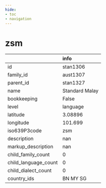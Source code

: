 ```yaml
---
hide:
- toc
- navigation
---
```

# zsm
|                      | info           |
|:---------------------|:---------------|
| id                   | stan1306       |
| family_id            | aust1307       |
| parent_id            | stan1327       |
| name                 | Standard Malay |
| bookkeeping          | False          |
| level                | language       |
| latitude             | 3.08896        |
| longitude            | 101.699        |
| iso639P3code         | zsm            |
| description          | nan            |
| markup_description   | nan            |
| child_family_count   | 0              |
| child_language_count | 0              |
| child_dialect_count  | 0              |
| country_ids          | BN MY SG       |